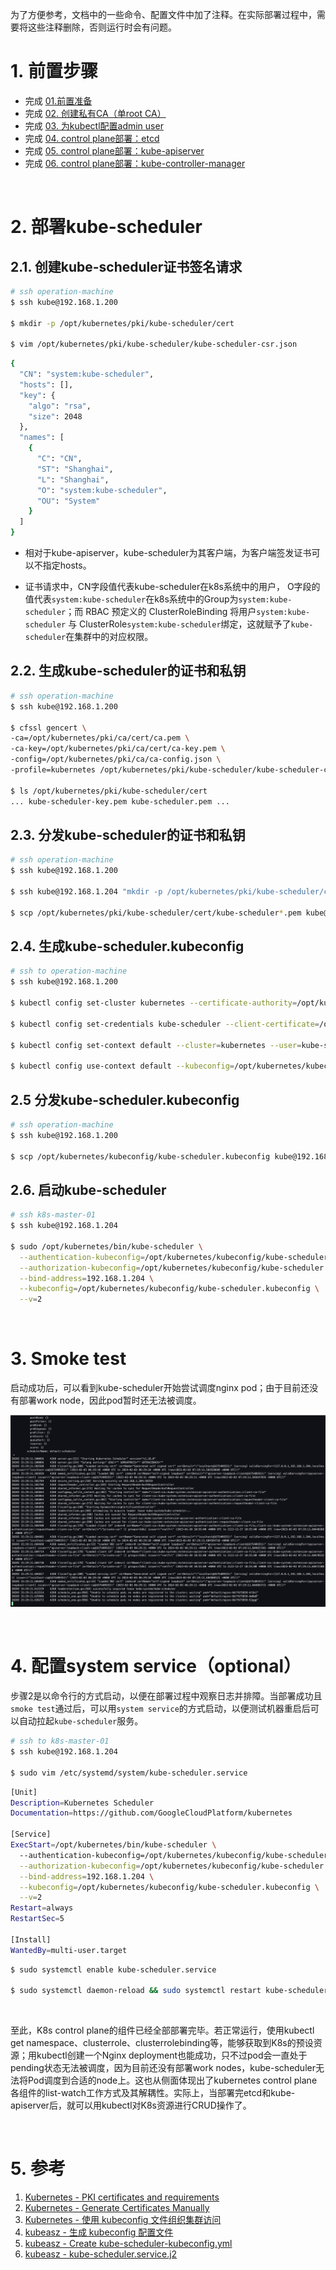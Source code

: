 为了方便参考，文档中的一些命令、配置文件中加了注释。在实际部署过程中，需要将这些注释删除，否则运行时会有问题。



# 1. 前置步骤

- 完成 [01.前置准备](https://github.com/matribots/k8s-hardcore-deploy-manual/blob/bot-writing/%E9%9D%9E%E9%AB%98%E5%8F%AF%E7%94%A8%E7%89%88/01.%20%E5%89%8D%E7%BD%AE%E5%87%86%E5%A4%87.md)
- 完成 [02. 创建私有CA（单root CA）](https://github.com/matribots/k8s-hardcore-deploy-manual/blob/bot-writing/%E9%9D%9E%E9%AB%98%E5%8F%AF%E7%94%A8%E7%89%88/02.%20%E5%88%9B%E5%BB%BA%E7%A7%81%E6%9C%89CA%EF%BC%88%E5%8D%95root%20CA%EF%BC%89.md)
- 完成 [03. 为kubectl配置admin user](https://github.com/matribots/k8s-hardcore-deploy-manual/blob/bot-writing/%E9%9D%9E%E9%AB%98%E5%8F%AF%E7%94%A8%E7%89%88/03.%20%E4%B8%BAkubectl%E9%85%8D%E7%BD%AEadmin%20user.md)
- 完成 [04. control plane部署：etcd](https://github.com/matribots/k8s-hardcore-deploy-manual/blob/bot-writing/%E9%9D%9E%E9%AB%98%E5%8F%AF%E7%94%A8%E7%89%88/04.%20control%20plane%E9%83%A8%E7%BD%B2%EF%BC%9Aetcd.md)
- 完成 [05. control plane部署：kube-apiserver](https://github.com/matribots/k8s-hardcore-deploy-manual/blob/bot-writing/%E9%9D%9E%E9%AB%98%E5%8F%AF%E7%94%A8%E7%89%88/05.%20control%20plane%E9%83%A8%E7%BD%B2%EF%BC%9Akube-apiserver.md)
- 完成 [06. control plane部署：kube-controller-manager](https://github.com/matribots/k8s-hardcore-deploy-manual/blob/bot-writing/%E9%9D%9E%E9%AB%98%E5%8F%AF%E7%94%A8%E7%89%88/06.%20control%20plane%E9%83%A8%E7%BD%B2%EF%BC%9Akube-controller-manager.md)

&nbsp;

# 2. 部署kube-scheduler

## 2.1. 创建kube-scheduler证书签名请求

```bash
# ssh operation-machine
$ ssh kube@192.168.1.200

$ mkdir -p /opt/kubernetes/pki/kube-scheduler/cert

$ vim /opt/kubernetes/pki/kube-scheduler/kube-scheduler-csr.json
```

```bash
{
  "CN": "system:kube-scheduler",
  "hosts": [],
  "key": {
    "algo": "rsa",
    "size": 2048
  },
  "names": [
    {
      "C": "CN",
      "ST": "Shanghai",
      "L": "Shanghai",
      "O": "system:kube-scheduler",
      "OU": "System"
    }
  ]
}
```

- 相对于kube-apiserver，kube-scheduler为其客户端，为客户端签发证书可以不指定hosts。

- 证书请求中，CN字段值代表kube-scheduler在k8s系统中的用户， O字段的值代表`system:kube-scheduler`在k8s系统中的Group为`system:kube-scheduler`；而 RBAC 预定义的 ClusterRoleBinding 将用户`system:kube-scheduler` 与 ClusterRole`system:kube-scheduler`绑定，这就赋予了`kube-scheduler`在集群中的对应权限。

## 2.2. 生成kube-scheduler的证书和私钥

```bash
# ssh operation-machine
$ ssh kube@192.168.1.200

$ cfssl gencert \
-ca=/opt/kubernetes/pki/ca/cert/ca.pem \
-ca-key=/opt/kubernetes/pki/ca/cert/ca-key.pem \
-config=/opt/kubernetes/pki/ca/ca-config.json \
-profile=kubernetes /opt/kubernetes/pki/kube-scheduler/kube-scheduler-csr.json | cfssljson -bare /opt/kubernetes/pki/kube-scheduler/cert/kube-scheduler

$ ls /opt/kubernetes/pki/kube-scheduler/cert
... kube-scheduler-key.pem kube-scheduler.pem ...
```

## 2.3. 分发kube-scheduler的证书和私钥

```bash
# ssh operation-machine
$ ssh kube@192.168.1.200

$ ssh kube@192.168.1.204 "mkdir -p /opt/kubernetes/pki/kube-scheduler/cert"

$ scp /opt/kubernetes/pki/kube-scheduler/cert/kube-scheduler*.pem kube@192.168.1.204:/opt/kubernetes/pki/kube-scheduler/cert/
```

## 2.4. 生成kube-scheduler.kubeconfig

```bash
# ssh to operation-machine
$ ssh kube@192.168.1.200

$ kubectl config set-cluster kubernetes --certificate-authority=/opt/kubernetes/pki/ca/cert/ca.pem --embed-certs=true --server=https://192.168.1.204:6443 --kubeconfig=/opt/kubernetes/kubeconfig/kube-scheduler.kubeconfig

$ kubectl config set-credentials kube-scheduler --client-certificate=/opt/kubernetes/pki/kube-scheduler/cert/kube-scheduler.pem --embed-certs=true --client-key=/opt/kubernetes/pki/kube-scheduler/cert/kube-scheduler-key.pem --kubeconfig=/opt/kubernetes/kubeconfig/kube-scheduler.kubeconfig

$ kubectl config set-context default --cluster=kubernetes --user=kube-scheduler --kubeconfig=/opt/kubernetes/kubeconfig/kube-scheduler.kubeconfig

$ kubectl config use-context default --kubeconfig=/opt/kubernetes/kubeconfig/kube-scheduler.kubeconfig
```

## 2.5 分发kube-scheduler.kubeconfig

```bash
# ssh operation-machine
$ ssh kube@192.168.1.200

$ scp /opt/kubernetes/kubeconfig/kube-scheduler.kubeconfig kube@192.168.1.204:/opt/kubernetes/kubeconfig/kube-scheduler.kubeconfig
```

## 2.6. 启动kube-scheduler

```bash
# ssh k8s-master-01
$ ssh kube@192.168.1.204

$ sudo /opt/kubernetes/bin/kube-scheduler \
  --authentication-kubeconfig=/opt/kubernetes/kubeconfig/kube-scheduler.kubeconfig \
  --authorization-kubeconfig=/opt/kubernetes/kubeconfig/kube-scheduler.kubeconfig \
  --bind-address=192.168.1.204 \
  --kubeconfig=/opt/kubernetes/kubeconfig/kube-scheduler.kubeconfig \
  --v=2
```

&nbsp;

# 3. Smoke test

启动成功后，可以看到kube-scheduler开始尝试调度nginx pod；由于目前还没有部署work node，因此pod暂时还无法被调度。

![](../pictures/kube_scheduler_log.jpg)

&nbsp;

# 4. 配置system service（optional）

步骤2是以命令行的方式启动，以便在部署过程中观察日志并排障。当部署成功且`smoke test`通过后，可以用`system service`的方式启动，以便测试机器重启后可以自动拉起`kube-scheduler`服务。

```bash
# ssh to k8s-master-01
$ ssh kube@192.168.1.204

$ sudo vim /etc/systemd/system/kube-scheduler.service
```

```bash
[Unit]
Description=Kubernetes Scheduler
Documentation=https://github.com/GoogleCloudPlatform/kubernetes

[Service]
ExecStart=/opt/kubernetes/bin/kube-scheduler \
  --authentication-kubeconfig=/opt/kubernetes/kubeconfig/kube-scheduler.kubeconfig \
  --authorization-kubeconfig=/opt/kubernetes/kubeconfig/kube-scheduler.kubeconfig \
  --bind-address=192.168.1.204 \
  --kubeconfig=/opt/kubernetes/kubeconfig/kube-scheduler.kubeconfig \
  --v=2
Restart=always
RestartSec=5

[Install]
WantedBy=multi-user.target
```

```bash
$ sudo systemctl enable kube-scheduler.service

$ sudo systemctl daemon-reload && sudo systemctl restart kube-scheduler.service
```

&nbsp;

至此，K8s control plane的组件已经全部部署完毕。若正常运行，使用kubectl get namespace、clusterrole、clusterrolebinding等，能够获取到K8s的预设资源；用kubectl创建一个Nginx deployment也能成功，只不过pod会一直处于pending状态无法被调度，因为目前还没有部署work nodes，kube-scheduler无法将Pod调度到合适的node上。这也从侧面体现出了kubernetes control plane各组件的list-watch工作方式及其解耦性。实际上，当部署完etcd和kube-apiserver后，就可以用kubectl对K8s资源进行CRUD操作了。

&nbsp;

# 5. 参考

1. [Kubernetes - PKI certificates and requirements](https://kubernetes.io/docs/setup/best-practices/certificates/)
2. [Kubernetes - Generate Certificates Manually](https://kubernetes.io/docs/tasks/administer-cluster/certificates/)
3. [Kubernetes - 使用 kubeconfig 文件组织集群访问](https://kubernetes.io/zh-cn/docs/concepts/configuration/organize-cluster-access-kubeconfig/)
4. [kubeasz - 生成 kubeconfig 配置文件](https://github.com/easzlab/kubeasz/blob/master/docs/setup/01-CA_and_prerequisite.md#%E7%94%9F%E6%88%90-kubeconfig-%E9%85%8D%E7%BD%AE%E6%96%87%E4%BB%B6)
5. [kubeasz - Create kube-scheduler-kubeconfig.yml](https://github.com/easzlab/kubeasz/blob/master/roles/deploy/tasks/create-kube-scheduler-kubeconfig.yml)
6. [kubeasz - kube-scheduler.service.j2](https://github.com/easzlab/kubeasz/blob/master/roles/kube-master/templates/kube-scheduler.service.j2)
